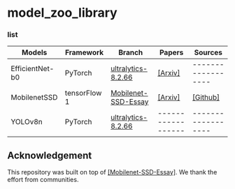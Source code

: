 # model_zoo_library

### list

|       Models          |      Framework      |       Branch        |       Papers        |      Sources        |
|  -------------------  | ------------------  | ------------------  | ------------------  | ------------------  |
|  EfficientNet-b0      |    PyTorch          | [ultralytics-8.2.66](https://github.com/ultralytics/ultralytics)           | [[Arxiv]](https://arxiv.org/abs/1905.11946)  | ------------------  |
|  MobilenetSSD         |    tensorFlow 1     | [Mobilenet-SSD-Essay](https://github.com/bubbliiiing/Mobilenet-SSD-Essay)  | [[Arxiv]](https://arxiv.org/abs/1512.02325)  | [[Github]](https://github.com/bubbliiiing/Mobilenet-SSD-Essay/tree/master)  |
|  YOLOv8n              |    PyTorch          | [ultralytics-8.2.66](https://github.com/ultralytics/ultralytics)           | ------------------  | ------------------  |


## Acknowledgement
    
This repository was built on top of [[Mobilenet-SSD-Essay]](https://github.com/bubbliiiing/Mobilenet-SSD-Essay). We thank the effort from communities.
